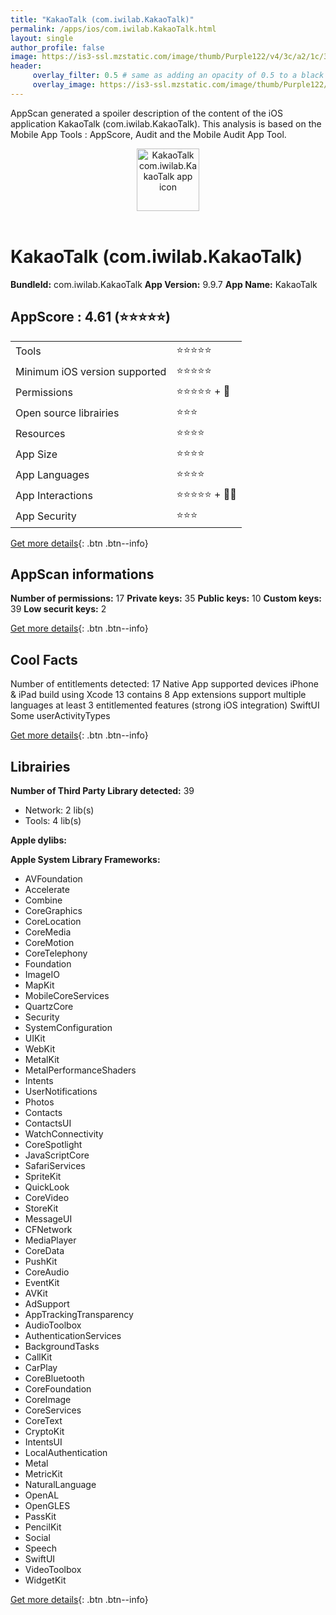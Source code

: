 ```yaml
---
title: "KakaoTalk (com.iwilab.KakaoTalk)"
permalink: /apps/ios/com.iwilab.KakaoTalk.html
layout: single
author_profile: false
image: https://is3-ssl.mzstatic.com/image/thumb/Purple122/v4/3c/a2/1c/3ca21c76-e1d7-9207-a689-e7720f1c2850/AppIcon-0-1x_U007emarketing-0-0-0-10-0-0-sRGB-85-220.png/512x512bb.jpg
header: 
     overlay_filter: 0.5 # same as adding an opacity of 0.5 to a black background
     overlay_image: https://is3-ssl.mzstatic.com/image/thumb/Purple122/v4/3c/a2/1c/3ca21c76-e1d7-9207-a689-e7720f1c2850/AppIcon-0-1x_U007emarketing-0-0-0-10-0-0-sRGB-85-220.png/512x512bb.jpg
---
```

AppScan generated a spoiler description of the content of the iOS application KakaoTalk (com.iwilab.KakaoTalk). This analysis is based on the Mobile App Tools : AppScore, Audit and the Mobile Audit App Tool.

  
  
<div style="text-align: center;"><img src="https://is3-ssl.mzstatic.com/image/thumb/Purple122/v4/3c/a2/1c/3ca21c76-e1d7-9207-a689-e7720f1c2850/AppIcon-0-1x_U007emarketing-0-0-0-10-0-0-sRGB-85-220.png/512x512bb.jpg" width="100" height="100" alt="KakaoTalk com.iwilab.KakaoTalk app icon"></div></br>
  
# KakaoTalk (com.iwilab.KakaoTalk)

**BundleId:** com.iwilab.KakaoTalk
**App Version:** 9.9.7
**App Name:** KakaoTalk


## AppScore : 4.61 (⭐️⭐️⭐️⭐️⭐️) 

<table>
<tr><td> Tools </td><td> ⭐️⭐️⭐️⭐️⭐️ </td></tr>
<tr><td> Minimum iOS version supported </td><td> ⭐️⭐️⭐️⭐️⭐️ </td></tr>
<tr><td> Permissions </td><td> ⭐️⭐️⭐️⭐️⭐️ + 🌟 </td></tr>
<tr><td> Open source librairies </td><td> ⭐️⭐️⭐️ </td></tr>
<tr><td> Resources </td><td> ⭐️⭐️⭐️⭐️ </td></tr>
<tr><td> App Size </td><td> ⭐️⭐️⭐️⭐️ </td></tr>
<tr><td> App Languages </td><td> ⭐️⭐️⭐️⭐️ </td></tr>
<tr><td> App Interactions </td><td> ⭐️⭐️⭐️⭐️⭐️ + 🌟🌟 </td></tr>
<tr><td> App Security </td><td> ⭐️⭐️⭐️ </td></tr>
</table>

[Get more details](/pricing.html){: .btn .btn--info}  
  
## AppScan informations 

**Number of permissions:** 17
**Private keys:** 35
**Public keys:** 10
**Custom keys:** 39
**Low securit keys:** 2
  
[Get more details](/pricing.html){: .btn .btn--info}

## Cool Facts

Number of entitlements detected: 17
Native App
supported devices iPhone & iPad
build using Xcode 13
contains 8 App extensions
support multiple languages
at least 3 entitlemented features (strong iOS integration)
SwiftUI
Some userActivityTypes
  
[Get more details](/pricing.html){: .btn .btn--info}

## Librairies 
**Number of Third Party Library detected:** 39
- Network: 2 lib(s)
- Tools: 4 lib(s)

**Apple dylibs:**


**Apple System Library Frameworks:**
- AVFoundation
- Accelerate
- Combine
- CoreGraphics
- CoreLocation
- CoreMedia
- CoreMotion
- CoreTelephony
- Foundation
- ImageIO
- MapKit
- MobileCoreServices
- QuartzCore
- Security
- SystemConfiguration
- UIKit
- WebKit
- MetalKit
- MetalPerformanceShaders
- Intents
- UserNotifications
- Photos
- Contacts
- ContactsUI
- WatchConnectivity
- CoreSpotlight
- JavaScriptCore
- SafariServices
- SpriteKit
- QuickLook
- CoreVideo
- StoreKit
- MessageUI
- CFNetwork
- MediaPlayer
- CoreData
- PushKit
- CoreAudio
- EventKit
- AVKit
- AdSupport
- AppTrackingTransparency
- AudioToolbox
- AuthenticationServices
- BackgroundTasks
- CallKit
- CarPlay
- CoreBluetooth
- CoreFoundation
- CoreImage
- CoreServices
- CoreText
- CryptoKit
- IntentsUI
- LocalAuthentication
- Metal
- MetricKit
- NaturalLanguage
- OpenAL
- OpenGLES
- PassKit
- PencilKit
- Social
- Speech
- SwiftUI
- VideoToolbox
- WidgetKit


  
[Get more details](/pricing.html){: .btn .btn--info}

